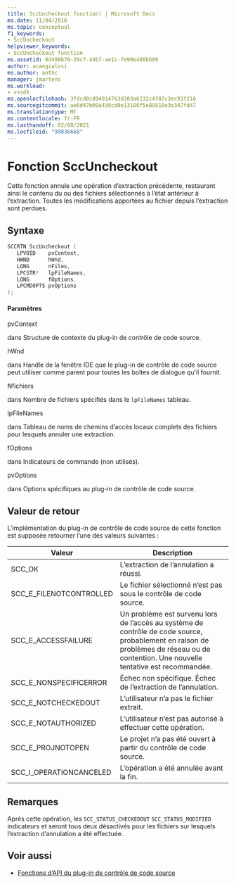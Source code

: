 ```yaml
---
title: SccUncheckout fonction) | Microsoft Docs
ms.date: 11/04/2016
ms.topic: conceptual
f1_keywords:
- SccUncheckout
helpviewer_keywords:
- SccUncheckout function
ms.assetid: 6d498b70-29c7-44b7-ae1c-7e99e488bb09
author: acangialosi
ms.author: anthc
manager: jmartens
ms.workload:
- vssdk
ms.openlocfilehash: 3fdcd8cd94914763d103a6232c4f87c3ec93f216
ms.sourcegitcommit: ae6d47b09a439cd0e13180f5e89510e3e347fd47
ms.translationtype: MT
ms.contentlocale: fr-FR
ms.lasthandoff: 02/08/2021
ms.locfileid: "99836668"
---
```

# <a name="sccuncheckout-function"></a>Fonction SccUncheckout
Cette fonction annule une opération d’extraction précédente, restaurant ainsi le contenu du ou des fichiers sélectionnés à l’état antérieur à l’extraction. Toutes les modifications apportées au fichier depuis l’extraction sont perdues.

## <a name="syntax"></a>Syntaxe

```cpp
SCCRTN SccUncheckout (
   LPVOID    pvContext,
   HWND      hWnd,
   LONG      nFiles,
   LPCSTR*   lpFileNames,
   LONG      fOptions,
   LPCMDOPTS pvOptions
);
```

#### <a name="parameters"></a>Paramètres
 pvContext

dans Structure de contexte du plug-in de contrôle de code source.

 hWnd

dans Handle de la fenêtre IDE que le plug-in de contrôle de code source peut utiliser comme parent pour toutes les boîtes de dialogue qu’il fournit.

 Nfichiers

dans Nombre de fichiers spécifiés dans le `lpFileNames` tableau.

 lpFileNames

dans Tableau de noms de chemins d’accès locaux complets des fichiers pour lesquels annuler une extraction.

 fOptions

dans Indicateurs de commande (non utilisés).

 pvOptions

dans Options spécifiques au plug-in de contrôle de code source.

## <a name="return-value"></a>Valeur de retour
 L’implémentation du plug-in de contrôle de code source de cette fonction est supposée retourner l’une des valeurs suivantes :

|Valeur|Description|
|-----------|-----------------|
|SCC_OK|L’extraction de l’annulation a réussi.|
|SCC_E_FILENOTCONTROLLED|Le fichier sélectionné n’est pas sous le contrôle de code source.|
|SCC_E_ACCESSFAILURE|Un problème est survenu lors de l’accès au système de contrôle de code source, probablement en raison de problèmes de réseau ou de contention. Une nouvelle tentative est recommandée.|
|SCC_E_NONSPECIFICERROR|Échec non spécifique. Échec de l’extraction de l’annulation.|
|SCC_E_NOTCHECKEDOUT|L’utilisateur n’a pas le fichier extrait.|
|SCC_E_NOTAUTHORIZED|L’utilisateur n’est pas autorisé à effectuer cette opération.|
|SCC_E_PROJNOTOPEN|Le projet n’a pas été ouvert à partir du contrôle de code source.|
|SCC_I_OPERATIONCANCELED|L’opération a été annulée avant la fin.|

## <a name="remarks"></a>Remarques
 Après cette opération, les `SCC_STATUS_CHECKEDOUT` `SCC_STATUS_MODIFIED` indicateurs et seront tous deux désactivés pour les fichiers sur lesquels l’extraction d’annulation a été effectuée.

## <a name="see-also"></a>Voir aussi
- [Fonctions d’API du plug-in de contrôle de code source](../extensibility/source-control-plug-in-api-functions.md)
